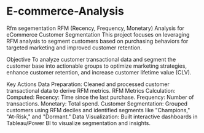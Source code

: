 # E-commerce-Analysis
Rfm segementation
RFM (Recency, Frequency, Monetary) Analysis for eCommerce Customer Segmentation
This project focuses on leveraging RFM analysis to segment customers based on purchasing behaviors for targeted marketing and improved customer retention.

Objective
To analyze customer transactional data and segment the customer base into actionable groups to optimize marketing strategies, enhance customer retention, and increase customer lifetime value (CLV).

Key Actions
Data Preparation: Cleaned and processed customer transactional data to derive RFM metrics.
RFM Metrics Calculation: Computed:
Recency: Time since the last purchase.
Frequency: Number of transactions.
Monetary: Total spend.
Customer Segmentation: Grouped customers using RFM deciles and identified segments like "Champions," "At-Risk," and "Dormant."
Data Visualization: Built interactive dashboards in Tableau/Power BI to visualize segmentation and insights.
